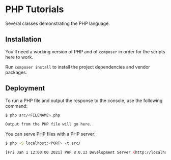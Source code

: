 # PHP Tutorials

Several classes demonstrating the PHP language.

## Installation

You'll need a working version of PHP and of `composer` in order for the scripts here to work.

Run `composer install` to install the project dependencies and vendor packages.

## Deployment

To run a PHP file and output the response to the console, use the following command:

```bash
$ php src/<FILENAME>.php

Output from the PHP file will go here.
```

You can serve PHP files with a PHP server:

```bash
$ php -S localhost:<PORT> -t src/

[Fri Jan 1 12:00:00 2021] PHP 8.0.13 Development Server (http://localhost:<PORT>) started
```